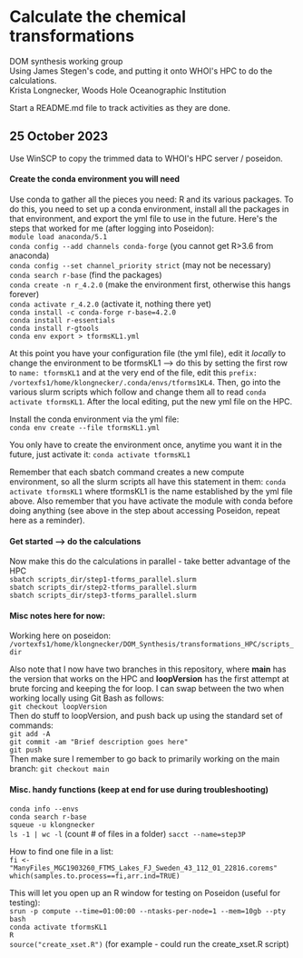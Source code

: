# Calculate the chemical transformations
DOM synthesis working group\
Using James Stegen's code, and putting it onto WHOI's HPC to do the calculations.\
Krista Longnecker, Woods Hole Oceanographic Institution

Start a README.md file to track activities as they are done.
## 25 October 2023
Use WinSCP to copy the trimmed data to WHOI's HPC server / poseidon. 

#### Create the conda environment you will need
Use conda to gather all the pieces you need: R and its various packages. To do this, you need to set up a conda environment, install all the packages in that environment, and export the yml file to use in the future. 
Here's the steps that worked for me (after logging into Poseidon):\
```module load anaconda/5.1```\
```conda config --add channels conda-forge``` (you cannot get R>3.6 from anaconda)\
```conda config --set channel_priority strict``` (may not be necessary)\
```conda search r-base``` (find the packages)\
```conda create -n r_4.2.0``` (make the environment first, otherwise this hangs forever)\
```conda activate r_4.2.0``` (activate it, nothing there yet)\
```conda install -c conda-forge r-base=4.2.0```\
```conda install r-essentials``` \
```conda install r-gtools```\
```conda env export > tformsKL1.yml``` 

At this point you have your configuration file (the yml file), edit it *locally* to change the environment to be tformsKL1 --> do this by setting the first row to ```name: tformsKL1``` and at the very end of the file, edit this ```prefix: /vortexfs1/home/klongnecker/.conda/envs/tforms1KL4```. Then, go into the various slurm scripts which follow and change them all to read ```conda activate tformsKL1```. After the local editing, put the new yml file on the HPC.

Install the conda environment via the yml file:\
```conda env create --file tformsKL1.yml```

You only have to create the environment once, anytime you want it in the future, just activate it:
```conda activate tformsKL1```

Remember that each sbatch command creates a new compute environment, so all the slurm scripts all have this statement in them: ```conda activate tformsKL1``` where tformsKL1 is the name established by the yml file above. Also remember that you have activate the module with conda before doing anything (see above in the step about accessing Poseidon, repeat here as a reminder).

#### Get started --> do the calculations
Now make this do the calculations in parallel - take better advantage of the HPC\
```sbatch scripts_dir/step1-tforms_parallel.slurm```\
```sbatch scripts_dir/step2-tforms_parallel.slurm```\
```sbatch scripts_dir/step3-tforms_parallel.slurm```

#### Misc notes here for now:
Working here on poseidon:\
```/vortexfs1/home/klongnecker/DOM_Synthesis/transformations_HPC/scripts_dir```

Also note that I now have two branches in this repository, where **main** has the version that works on the HPC and **loopVersion** has the first attempt at brute forcing and keeping the for loop. I can swap between the two when working locally using Git Bash as follows:\
```git checkout loopVersion```\
Then do stuff to loopVersion, and push back up using the standard set of commands:\
```git add -A```\
```git commit -am "Brief description goes here"```\
```git push```\
Then make sure I remember to go back to primarily working on the main branch:
```git checkout main```


#### Misc. handy functions (keep at end for use during troubleshooting)
```conda info --envs```\
```conda search r-base```\
```squeue -u klongnecker```\
```ls -1 | wc -l``` (count # of files in a folder)
```sacct --name=step3P```

How to find one file in a list:\
```fi <-"ManyFiles_MGC1903260_FTMS_Lakes_FJ_Sweden_43_112_01_22816.corems"```\
```which(samples.to.process==fi,arr.ind=TRUE)```

This will let you open up an R window for testing on Poseidon (useful for testing):\
```srun -p compute --time=01:00:00 --ntasks-per-node=1 --mem=10gb --pty bash```\
```conda activate tformsKL1```\
```R```\
```source("create_xset.R")``` (for example - could run the create_xset.R script)



